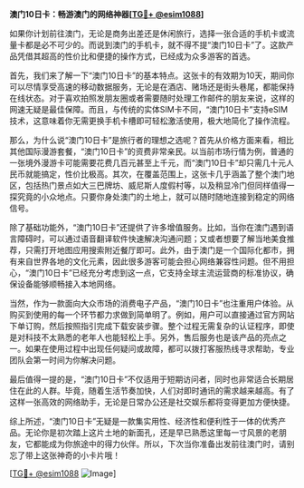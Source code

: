 **澳门10日卡：畅游澳门的网络神器[[TG💪+ @esim1088](https://t.me/s/esim1088)]**

如果你计划前往澳门，无论是商务出差还是休闲旅行，选择一张合适的手机卡或流量卡都是必不可少的。而说到澳门的手机卡，就不得不提“澳门10日卡”了。这款产品凭借其超高的性价比和便捷的操作方式，已经成为众多游客的首选。

首先，我们来了解一下“澳门10日卡”的基本特点。这张卡的有效期为10天，期间你可以尽情享受高速的移动数据服务，无论是在酒店、赌场还是街头巷尾，都能保持在线状态。对于喜欢拍照发朋友圈或者需要随时处理工作邮件的朋友来说，这样的网速无疑是最佳保障。而且，与传统的实体SIM卡不同，“澳门10日卡”支持eSIM技术，这意味着你无需更换手机卡槽即可轻松激活使用，极大地简化了操作流程。

那么，为什么说“澳门10日卡”是旅行者的理想之选呢？首先从价格方面来看，相比其他国际漫游套餐，“澳门10日卡”的资费非常亲民。以当前市场行情为例，普通的一张境外漫游卡可能需要花费几百元甚至上千元，而“澳门10日卡”却只需几十元人民币就能搞定，性价比极高。其次，在覆盖范围上，这张卡几乎涵盖了整个澳门地区，包括热门景点如大三巴牌坊、威尼斯人度假村等，以及稍显冷门但同样值得一探究竟的小众地点。只要你身处澳门的土地上，就可以随时随地连接到稳定的网络信号。

除了基础功能外，“澳门10日卡”还提供了许多增值服务。比如，当你在澳门遇到语言障碍时，可以通过语音翻译软件快速解决沟通问题；又或者想要了解当地美食推荐，只需打开地图应用搜索附近餐厅即可。此外，由于澳门是一个国际化都市，拥有来自世界各地的文化元素，因此很多游客可能会担心网络兼容性问题。但不用担心，“澳门10日卡”已经充分考虑到这一点，它支持全球主流运营商的标准协议，确保设备能够顺畅接入本地网络。

当然，作为一款面向大众市场的消费电子产品，“澳门10日卡”也注重用户体验。从购买到使用的每一个环节都力求做到简单明了。例如，用户可以直接通过官方网站下单订购，然后按照指引完成下载安装步骤。整个过程无需复杂的认证程序，即使是对科技不太熟悉的老年人也能轻松上手。另外，售后服务也是该产品的亮点之一。如果在使用过程中出现任何疑问或故障，都可以拨打客服热线寻求帮助，专业团队会第一时间为你解决问题。

最后值得一提的是，“澳门10日卡”不仅适用于短期访问者，同时也非常适合长期居住在此的人群。毕竟，随着生活节奏加快，人们对即时通讯的需求越来越高。有了这样一张高效的网络助手，无论是日常办公还是社交娱乐都将变得更加方便快捷。

综上所述，“澳门10日卡”无疑是一款集实用性、经济性和便利性于一体的优秀产品。无论你是初次踏上这片土地的新面孔，还是早已熟悉这里每一寸风景的老朋友，它都能成为你旅途中的得力伙伴。所以，下次当你准备出发前往澳门时，请别忘了带上这张神奇的小卡片哦！

[[TG💪+ @esim1088](https://t.me/s/esim1088) ![Image](https://i.postimg.cc/4NQfJmqS/Snipaste-2025-05-13-00-14-12.png)]